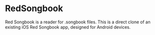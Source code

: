 # RedSongbook
Red Songbook is a reader for .songbook files.
This is a direct clone of an existing iOS Red Songbook app, designed for Android devices.